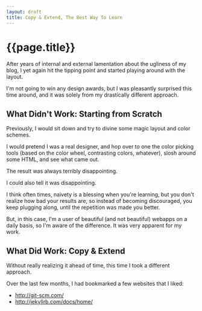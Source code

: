 ```yaml
---
layout: draft
title: Copy & Extend, The Best Way To Learn
---
```


{{page.title}}
==============

After years of internal and external lamentation about the ugliness of my blog, I yet again hit the tipping point and started playing around with the layout.

I'm not going to win any design awards, but I was pleasantly surprised this time around, and it was solely from my drastically different approach.

What Didn't Work: Starting from Scratch
---------------------------------------

Previously, I would sit down and try to divine some magic layout and color schemes.

I would pretend I was a real designer, and hop over to one the color picking tools (based on the color wheel, contrasting colors, whatever), slosh around some HTML, and see what came out.

The result was always terribly disappointing.

I could also tell it was disappointing.

I think often times, naivety is a blessing when you're learning, but you don't realize how bad your results are, so instead of becoming discouraged, you keep plugging along, until the repetition was made you better.

But, in this case, I'm a user of beautiful (and not beautiful) webapps on a daily basis, so I'm aware of the difference. It was very apparent for my work.

What Did Work: Copy & Extend
----------------------------

Without really realizing it ahead of time, this time I took a different approach.

Over the last few months, I had bookmarked a few websites that I liked:

* http://git-scm.com/
* http://jekyllrb.com/docs/home/



